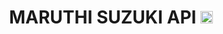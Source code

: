 <h1 align="center">MARUTHI SUZUKI API <img height="20px" src="https://user-images.githubusercontent.com/87514488/137593395-9141b8d4-79a9-4f95-98fd-fb3bfe89f0af.png"></h1>

